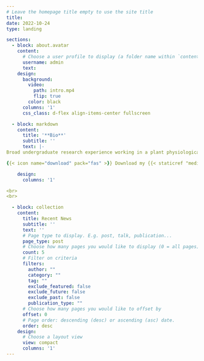 ```yaml
---
# Leave the homepage title empty to use the site title
title:
date: 2022-10-24
type: landing

sections:
  - block: about.avatar
    content:
      # Choose a user profile to display (a folder name within `content/authors/`)
      username: admin
      text: 
    design:
      background:
        video:
          path: intro.mp4
          flip: true
        color: black
      columns: '1'
      css_class: d-flex align-items-center fullscreen

  - block: markdown
    content:
      title: '**Bio**'
      subtitle: ''
      text: |-
Broad undergraduate research experience working in a plant physiological ecology lab - assisting with a range and scale of topics from landscape ecology to photosystem stress physiology in growth chamber experiments. My current work in vertical farming research examines and quantifies crop physiological response to light and other environmental inputs. 

{{< icon name="download" pack="fas" >}} Download my {{< staticref "media/demo_resume.pdf" "newtab" >}}CV{{< /staticref >}}.

    design:
      columns: '1'

<br>
<br>

  - block: collection
    content:
      title: Recent News
      subtitle: ''
      text: ''
      # Page type to display. E.g. post, talk, publication...
      page_type: post
      # Choose how many pages you would like to display (0 = all pages)
      count: 5
      # Filter on criteria
      filters:
        author: ""
        category: ""
        tag: ""
        exclude_featured: false
        exclude_future: false
        exclude_past: false
        publication_type: ""
      # Choose how many pages you would like to offset by
      offset: 0
      # Page order: descending (desc) or ascending (asc) date.
      order: desc
    design:
      # Choose a layout view
      view: compact
      columns: '1'
---
```

